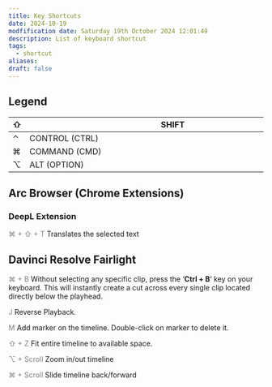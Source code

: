 ```yaml
---
title: Key Shortcuts
date: 2024-10-19
modfification date: Saturday 19th October 2024 12:01:49
description: List of keyboard shortcut
tags:
  - shortcut
aliases: 
draft: false
---
```

## Legend
| ⇧   | <div style="width:566px">SHIFT</div> |
| :-- | ------------------------------------ |
| ⌃   | CONTROL (CTRL)                       |
| ⌘   | COMMAND (CMD)                        |
| ⌥   | ALT (OPTION)                         |

## Arc Browser (Chrome Extensions)
### DeepL Extension
<span style="color:gray">⌘ + ⇧ + T</span>  Translates the selected text


## Davinci Resolve Fairlight
<span style="color:gray">⌘ + B</span> Without selecting any specific clip, press the ‘**Ctrl + B**‘ key on your keyboard. This will instantly create a cut across every single clip located directly below the playhead.

<span style="color:gray">J</span>  Reverse Playback.

<span style="color:gray">M</span>  Add marker on the timeline. Double-click on marker to delete it.

<span style="color:gray">⇧ + Z</span>  Fit entire timeline to available space.

 <span style="color:gray">⌥ + Scroll</span>  Zoom in/out timeline

<span style="color:gray">⌘ + Scroll</span>  Slide timeline back/forward